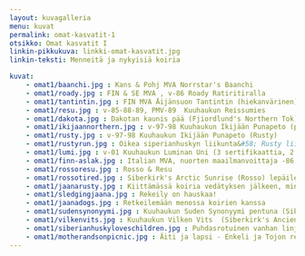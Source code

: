 ```yaml
---
layout: kuvagalleria
menu: kuvat
permalink: omat-kasvatit-1
otsikko: Omat kasvatit I
linkin-pikkukuva: linkki-omat-kasvatit.jpg
linkin-teksti: Menneitä ja nykyisiä koiria

kuvat:
    - omat1/baanchi.jpg : Kans & Pohj MVA Norrstar's Baanchi
    - omat1/roady.jpg : FIN & SE MVA , v-86 Roady Ratiritiralla 
    - omat1/tantintin.jpg : FIN MVA Äijänsuon Tantintin (hiekanvärinen) 
    - omat1/resu.jpg : v-85-88-89, PMV-89  Kuuhaukun Reissumies 
    - omat1/dakota.jpg : Dakotan kaunis pää (Fjiordlund's Northern Tok)
    - omat1/ikijaannorthern.jpg : v-97-98 Kuuhaukun Ikijään Punapeto (puna-valkoinen) (8 sertifikaattia), Fjiordlund's Northern Tok (9 sertifikaattia) (musta-valkoinen)
    - omat1/rusty.jpg : v-97-98 Kuuhaukun Ikijään Punapeto (Rusty)
    - omat1/rustyrun.jpg : Oikea siperianhuskyn liikunta&#58; Rusty liikkeessä
    - omat1/lumi.jpg : v-01 Kuuhaukun Luminan Uni (3 sertifikaattia, 2 CACIB) (v-91 Kuuhaukun Fakiiri x v-97-98 Kuuhaukun Ikijään Punapeto), tässä pystykorvaryhmän 3
    - omat1/finn-aslak.jpg : Italian MVA, nuorten maailmanvoittaja -86 Kuuhaukun Finn-Aslak
    - omat1/rossoresu.jpg : Rosso & Resu
    - omat1/rossotired.jpg : Siberkirk's Arctic Sunrise (Rosso) lepäilemässä rekiretken jälkeen
    - omat1/jaanarusty.jpg : Kiittämässä koiria vedätyksen jälkeen, minä ja Rusty
    - omat1/sledgingjaana.jpg : Rekeily on hauskaa!
    - omat1/jaanadogs.jpg : Retkeilemään menossa koirien kanssa
    - omat1/sudensynonyymi.jpg : Kuuhaukun Suden Synonyymi pentuna (Siberkirk's Ancient Times Hero x Kuuhaukun Ruusunmieli)
    - omat1/vilkenvits.jpg : Kuuhaukun Vilken Vits  (Siberkirk's Ancient Times Hero x Kuuhaukun Texasin Ruusu)
    - omat1/siberianhuskyloveschildren.jpg : Puhdasrotuinen vanhan linjan ("old line") 
    - omat1/motherandsonpicnic.jpg : Äiti ja lapsi - Enkeli ja Tojon retkellä
---
```

